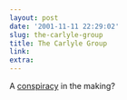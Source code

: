 ```yaml
---
layout: post
date: '2001-11-11 22:29:02'
slug: the-carlyle-group
title: The Carlyle Group
link: 
extra: 
---
```


A [conspiracy](http://commons.somewhere.com/rre/2001/RRE.Summary.Carlyle.Grou.html) in the making?